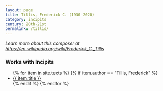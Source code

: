 ```yaml
---
layout: page
title: Tillis, Frederick C. (1930-2020)
category: incipits
century: 20th-21st
permalink: /tillis/
---
```


*Learn more about this composer at <a href="https://en.wikipedia.org/wiki/Frederick_C._Tillis" target="_blank">https://en.wikipedia.org/wiki/Frederick_C._Tillis</a>*
<br/>


### Works with Incipits
<ul class="texts">
    {% for item in site.texts %}
      {% if item.author == "Tillis, Frederick" %}
          <li class="text-title">
          <a href="{{ site.baseurl }}{{ item.url }}">
        {{ item.title }}
              </a>
    </li>
      {% endif %}
    {% endfor %}
</ul>
